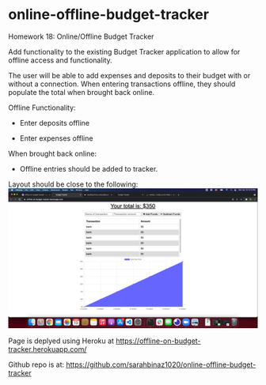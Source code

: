 # online-offline-budget-tracker

Homework 18: Online/Offline Budget Tracker

Add functionality to the existing Budget Tracker application to allow for offline access and functionality.

The user will be able to add expenses and deposits to their budget with or without a connection. When entering transactions offline, they should populate the total when brought back online.

Offline Functionality:

  * Enter deposits offline

  * Enter expenses offline

When brought back online:

  * Offline entries should be added to tracker.


Layout should be close to the following: ![image of markdown](/public/images/budget-tracker.png)



Page is deplyed using Heroku at https://offline-on-budget-tracker.herokuapp.com/

Github repo is at: https://github.com/sarahbinaz1020/online-offline-budget-tracker
